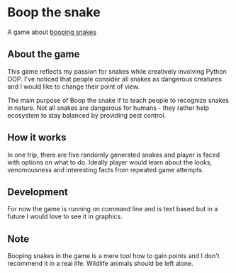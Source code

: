 # Boop the snake

A game about [booping snakes](https://i.pinimg.com/originals/0c/e9/bd/0ce9bd6f0717f818f2f277187cfca9c7.jpg)

## About the game

This game reflects my passion for snakes while creatively involving Python OOP.
I've noticed that people consider all snakes as dangerous creatures and I would like to change their point of view.

The main purpose of Boop the snake if to teach people to recognize snakes in nature.
Not all snakes are dangerous for humans - they rather help ecosystem to stay balanced by providing pest control.

## How it works

In one trip, there are five randomly generated snakes and player is faced with options on what to do.
Ideally player would learn about the looks, venomousness and interesting facts from repeated game attempts.

## Development

For now the game is running on command line and is text based but in a future I would love to see it in graphics.

## Note

Booping snakes in the game is a mere tool how to gain points and I don't recommend it in a real life.
Wildlife animals should be left alone.
